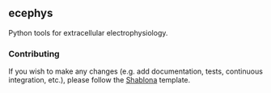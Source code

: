 ## ecephys
Python tools for extracellular electrophysiology.

### Contributing
If you wish to make any changes (e.g. add documentation, tests, continuous integration, etc.), please follow the [Shablona](https://github.com/uwescience/shablona) template.